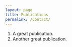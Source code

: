 ```yaml
---
layout: page
title: Publications
permalink: /Contact/
---
```


1. A great publication.
2. Another great publication.
